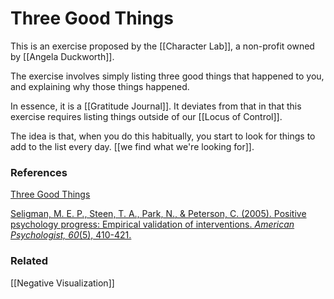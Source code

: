 # Three Good Things
This is an exercise proposed by the [[Character Lab]], a non-profit owned by [[Angela Duckworth]]. 

The exercise involves simply listing three good things that happened to you, and explaining why those things happened. 

In essence, it is a [[Gratitude Journal]]. It deviates from that in that this exercise requires listing things outside of our [[Locus of Control]].

The idea is that, when you do this habitually, you start to look for things to add to the list every day. [[we find what we're looking for]].


### References

[Three Good Things](https://characterlab.org/activities/three-good-things/)

[Seligman, M. E. P., Steen, T. A., Park, N., & Peterson, C. (2005). Positive psychology progress: Empirical validation of interventions. _American Psychologist, 60_(5), 410-421.](https://pubmed.ncbi.nlm.nih.gov/16045394/)


### Related

[[Negative Visualization]]